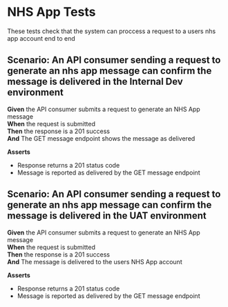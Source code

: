 # NHS App Tests

These tests check that the system can proccess a request to a users nhs app account end to end


## Scenario: An API consumer sending a request to generate an nhs app message can confirm the message is delivered in the Internal Dev environment

**Given** the API consumer submits a request to generate an NHS App message
<br/>
**When** the request is submitted
<br/>
**Then** the response is a 201 success
<br/>
**And** The GET message endpoint shows the message as delivered
<br/>

**Asserts**
- Response returns a 201 status code
- Message is reported as delivered by the GET message endpoint


## Scenario: An API consumer sending a request to generate an nhs app message can confirm the message is delivered in the UAT environment

**Given** the API consumer submits a request to generate an NHS App message
<br/>
**When** the request is submitted
<br/>
**Then** the response is a 201 success
<br/>
**And** The message is delivered to the users NHS App account
<br/>

**Asserts**
- Response returns a 201 status code
- Message is reported as delivered by the GET message endpoint
